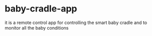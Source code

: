 # baby-cradle-app
it is a remote control app for controlling the smart baby cradle and to monitor all the baby conditions
